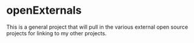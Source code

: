 # openExternals
This is a general project that will pull in the various external open source projects for linking to my other projects.
